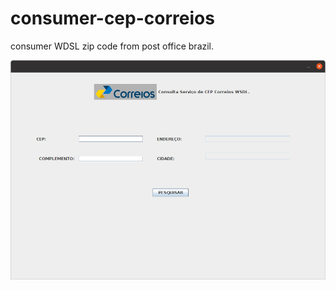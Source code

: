 # consumer-cep-correios
consumer WDSL zip code from post office brazil.


<img src="/img/captura-consumer-cep.png" alt="My cool logo"/>
